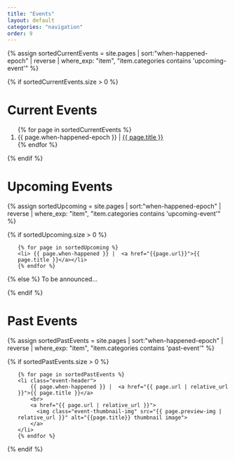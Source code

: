 ```yaml
---
title: "Events"
layout: default
categories: "navigation"
order: 9
---
```



{% 
    assign sortedCurrentEvents = site.pages 
    | sort:"when-happened-epoch" 
    | reverse 
    | where_exp: "item", "item.categories contains 'upcoming-event'" 
%}

{% if sortedCurrentEvents.size > 0 %}
# Current Events
<ol>
    {% for page in sortedCurrentEvents %}
    <li> {{ page.when-happened-epoch }} |  <a href="{{page.url}}">{{ page.title }}</a></li>
    {% endfor %}
</ol>
{% endif %}

# Upcoming Events

{% 
    assign sortedUpcoming = site.pages 
    | sort:"when-happened-epoch" 
    | reverse 
    | where_exp: "item", "item.categories contains 'upcoming-event'" 
%}

{% if sortedUpcoming.size > 0 %}
<ol>

    {% for page in sortedUpcoming %}
    <li> {{ page.when-happened }} |  <a href="{{page.url}}">{{ page.title }}</a></li>
    {% endfor %}
</ol>

{% else %}
To be announced...

{% endif %}

# Past Events

{% 
    assign sortedPastEvents = site.pages 
    | sort:"when-happened-epoch" 
    | reverse 
    | where_exp: "item", "item.categories contains 'past-event'" 
%}

{% if sortedPastEvents.size > 0 %}
<ol>

    {% for page in sortedPastEvents %}
    <li class="event-header"> 
        {{ page.when-happened }} |  <a href="{{ page.url | relative_url }}">{{ page.title }}</a>
        <br>
        <a href="{{ page.url | relative_url }}">
          <img class="event-thumbnail-img" src="{{ page.preview-img | relative_url }}" alt="{{page.title}} thumbnail image">
        </a>
    </li>
    {% endfor %}
</ol>
{% endif %}
